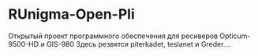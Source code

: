 RUnigma-Open-Pli
================

Открытый проект программного обеспечения для ресиверов Opticum-9500-HD и GIS-980
Здесь резвятся piterkadet, teslanet и Greder....